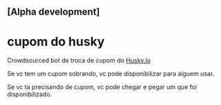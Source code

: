 ## [Alpha development]

# cupom do husky

Crowdsourced bot de troca de cupom do [Husky.io](www.husky.io)

Se vc tem um cupom sobrando, vc pode disponibilizar para alguem usar.

Se vc ta precisando de cupom, vc pode chegar e pegar um que foi disponibilizado.


